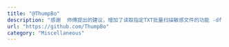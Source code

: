 ```yaml
---
title: "@ThumpBo"
description: "感谢  师傅提出的建议，增加了读取指定TXT批量扫描敏感文件的功能 -df 并将扫描成功结果导出至 dumpout.txt 内"
url: "https://github.com/ThumpBo"
category: "Miscellaneous"
---
```

